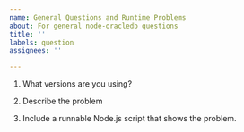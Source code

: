 ```yaml
---
name: General Questions and Runtime Problems
about: For general node-oracledb questions
title: ''
labels: question
assignees: ''

---
```


<!--

Thank you for using node-oracledb.

Review the user manual: https://oracle.github.io/node-oracledb/doc/api.html

Please answer these questions so we can help you.

Use Markdown syntax, see https://help.github.com/github/writing-on-github/basic-writing-and-formatting-syntax

-->

1. What versions are you using?

<!--

Give your database version.

Also run node and show the output of:

    process.platform
    process.version
    process.arch
    require('oracledb').versionString
    require('oracledb').oracleClientVersionString

-->

2. Describe the problem

<!-- Cut and paste text showing the command you ran.  No screenshots. -->

3. Include a runnable Node.js script that shows the problem.

<!--

Include all SQL needed to create the database schema.

Use a gist for long code: see https://gist.github.com/

Format code by using three backticks on a line before and after code snippets, for example:

```
const oracledb = require('oracledb');
```

-->
